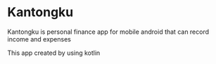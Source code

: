 # Kantongku

Kantongku is personal finance app for mobile android that can record income and expenses

This app created by using kotlin
